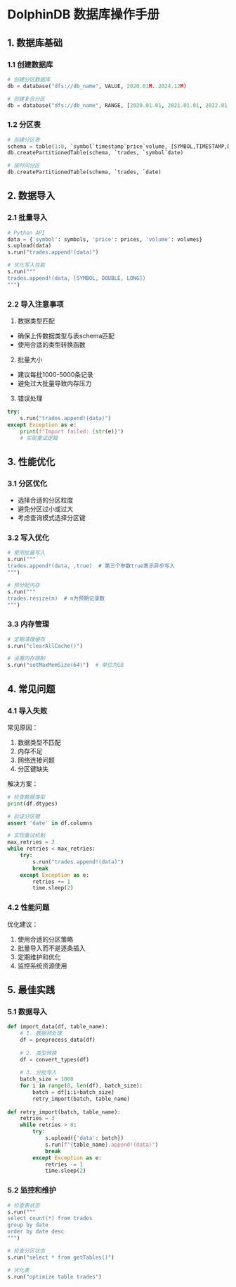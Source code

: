 # DolphinDB 数据库操作手册

## 1. 数据库基础

### 1.1 创建数据库
```python
# 创建分区数据库
db = database("dfs://db_name", VALUE, 2020.01M..2024.12M)

# 创建复合分区
db = database("dfs://db_name", RANGE, [2020.01.01, 2021.01.01, 2022.01.01])
```

### 1.2 分区表
```python
# 创建分区表
schema = table(1:0, `symbol`timestamp`price`volume, [SYMBOL,TIMESTAMP,DOUBLE,LONG])
db.createPartitionedTable(schema, `trades, `symbol`date)

# 按时间分区
db.createPartitionedTable(schema, `trades, `date)
```

## 2. 数据导入

### 2.1 批量导入
```python
# Python API
data = {'symbol': symbols, 'price': prices, 'volume': volumes}
s.upload(data)
s.run("trades.append!(data)")

# 优化写入性能
s.run("""
trades.append!(data, [SYMBOL, DOUBLE, LONG])
""")
```

### 2.2 导入注意事项

1. 数据类型匹配
- 确保上传数据类型与表schema匹配
- 使用合适的类型转换函数

2. 批量大小
- 建议每批1000-5000条记录
- 避免过大批量导致内存压力

3. 错误处理
```python
try:
    s.run("trades.append!(data)")
except Exception as e:
    print(f"Import failed: {str(e)}")
    # 实现重试逻辑
```

## 3. 性能优化

### 3.1 分区优化
- 选择合适的分区粒度
- 避免分区过小或过大
- 考虑查询模式选择分区键

### 3.2 写入优化
```python
# 使用批量写入
s.run("""
trades.append!(data, ,true)  # 第三个参数true表示异步写入
""")

# 预分配内存
s.run("""
trades.resize(n)  # n为预期记录数
""")
```

### 3.3 内存管理
```python
# 定期清理缓存
s.run("clearAllCache()")

# 设置内存限制
s.run("setMaxMemSize(64)")  # 单位为GB
```

## 4. 常见问题

### 4.1 导入失败
常见原因：
1. 数据类型不匹配
2. 内存不足
3. 网络连接问题
4. 分区键缺失

解决方案：
```python
# 检查数据类型
print(df.dtypes)

# 验证分区键
assert 'date' in df.columns

# 实现重试机制
max_retries = 3
while retries < max_retries:
    try:
        s.run("trades.append!(data)")
        break
    except Exception as e:
        retries += 1
        time.sleep(2)
```

### 4.2 性能问题
优化建议：
1. 使用合适的分区策略
2. 批量导入而不是逐条插入
3. 定期维护和优化
4. 监控系统资源使用

## 5. 最佳实践

### 5.1 数据导入
```python
def import_data(df, table_name):
    # 1. 数据预处理
    df = preprocess_data(df)
    
    # 2. 类型转换
    df = convert_types(df)
    
    # 3. 分批导入
    batch_size = 1000
    for i in range(0, len(df), batch_size):
        batch = df[i:i+batch_size]
        retry_import(batch, table_name)
        
def retry_import(batch, table_name):
    retries = 3
    while retries > 0:
        try:
            s.upload({'data': batch})
            s.run(f"{table_name}.append!(data)")
            break
        except Exception as e:
            retries -= 1
            time.sleep(2)
```

### 5.2 监控和维护
```python
# 检查表状态
s.run("""
select count(*) from trades
group by date
order by date desc
""")

# 检查分区状态
s.run("select * from getTables()")

# 优化表
s.run("optimize table trades")
```
